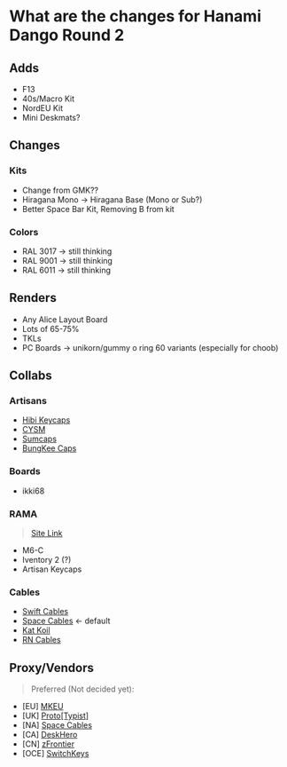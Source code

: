 # What are the changes for Hanami Dango Round 2

## Adds

- F13
- 40s/Macro Kit
- NordEU Kit
- Mini Deskmats?

## Changes
### Kits
- Change from GMK??
- Hiragana Mono -> Hiragana Base (Mono or Sub?)
- Better Space Bar Kit, Removing B from kit

### Colors

- RAL 3017 -> still thinking
- RAL 9001 -> still thinking
- RAL 6011 -> still thinking

## Renders

- Any Alice Layout Board
- Lots of 65-75%
- TKLs
- PC Boards -> unikorn/gummy o ring 60 variants (especially for choob)

## Collabs
### Artisans

- [Hibi Keycaps](https://hibi.mx/collections/collaborations)
- [CYSM](https://cysm.store/password)
- [Sumcaps](https://instagram.com/sumcapas)
- [BungKee Caps](https://instagram.com/bungkee.caps)

### Boards

- ikki68

### RAMA
> [Site Link](https://rama.works/)

- M6-C
- Iventory 2 (?)
- Artisan Keycaps

### Cables

- [Swift Cables](https://swiftcables.net/)
- [Space Cables](https://spacecables.net/) <- default
- [Kat Koil](https://katkoil.com/)
- [RN Cables](https://rncables.com/)

## Proxy/Vendors

> Preferred (Not decided yet):

- [EU] [MKEU](https://mykeyboard.eu/)
- [UK] [Proto[Typist]](https://prototypist.net/)
- [NA] [Space Cables](https://spacecables.net/)
- [CA] [DeskHero](https://www.deskhero.ca/)
- [CN] [zFrontier](https://en.zfrontier.com/) 
- [OCE] [SwitchKeys](https://www.switchkeys.com.au/)
